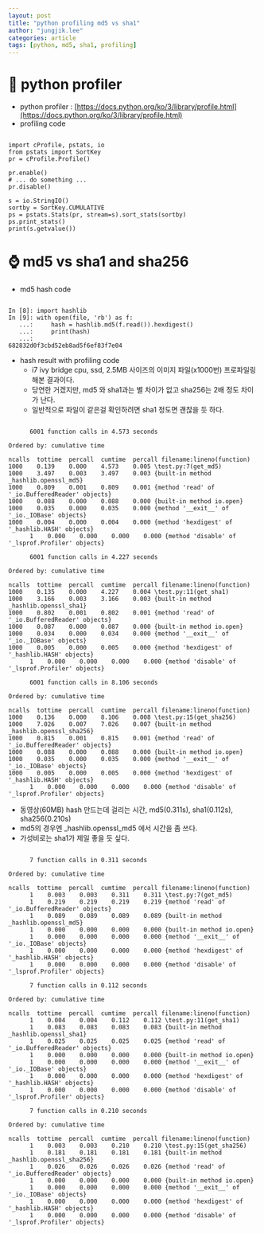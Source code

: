 ```yaml
---
layout: post
title: "python profiling md5 vs sha1"
author: "jungjik.lee"
categories: article
tags: [python, md5, sha1, profiling]
---
```


# :snake: python profiler
- python profiler : [https://docs.python.org/ko/3/library/profile.html](https://docs.python.org/ko/3/library/profile.html)
- profiling code
<pre><code>
import cProfile, pstats, io
from pstats import SortKey
pr = cProfile.Profile()

pr.enable()
# ... do something ...
pr.disable()

s = io.StringIO()
sortby = SortKey.CUMULATIVE
ps = pstats.Stats(pr, stream=s).sort_stats(sortby)
ps.print_stats()
print(s.getvalue())
</code></pre>

# :watch: md5 vs sha1 and sha256
- md5 hash code
<pre><code>
In [8]: import hashlib
In [9]: with open(file, 'rb') as f:
   ...:     hash = hashlib.md5(f.read()).hexdigest()
   ...:     print(hash)
   ...: 
682832d0f3cbd52eb8ad5f6ef83f7e04
</code></pre>

- hash result with profiling code
  - i7 ivy bridge cpu, ssd, 2.5MB 사이즈의 이미지 파일(x1000번) 프로파일링 해본 결과이다.
  - 당연한 거겠지만, md5 와 sha1과는 별 차이가 없고 sha256는 2배 정도 차이가 난다.
  - 일반적으로 파일이 같은걸 확인하려면 sha1 정도면 괜찮을 듯 하다.
<pre><code>
      6001 function calls in 4.573 seconds

Ordered by: cumulative time

ncalls  tottime  percall  cumtime  percall filename:lineno(function)
1000    0.139    0.000    4.573    0.005 \test.py:7(get_md5)
1000    3.497    0.003    3.497    0.003 {built-in method _hashlib.openssl_md5}
1000    0.809    0.001    0.809    0.001 {method 'read' of '_io.BufferedReader' objects}
1000    0.088    0.000    0.088    0.000 {built-in method io.open}
1000    0.035    0.000    0.035    0.000 {method '__exit__' of '_io._IOBase' objects}
1000    0.004    0.000    0.004    0.000 {method 'hexdigest' of '_hashlib.HASH' objects}
      1    0.000    0.000    0.000    0.000 {method 'disable' of '_lsprof.Profiler' objects}

      6001 function calls in 4.227 seconds

Ordered by: cumulative time

ncalls  tottime  percall  cumtime  percall filename:lineno(function)
1000    0.135    0.000    4.227    0.004 \test.py:11(get_sha1)
1000    3.166    0.003    3.166    0.003 {built-in method _hashlib.openssl_sha1}
1000    0.802    0.001    0.802    0.001 {method 'read' of '_io.BufferedReader' objects}
1000    0.087    0.000    0.087    0.000 {built-in method io.open}
1000    0.034    0.000    0.034    0.000 {method '__exit__' of '_io._IOBase' objects}
1000    0.005    0.000    0.005    0.000 {method 'hexdigest' of '_hashlib.HASH' objects}
      1    0.000    0.000    0.000    0.000 {method 'disable' of '_lsprof.Profiler' objects}

      6001 function calls in 8.106 seconds

Ordered by: cumulative time

ncalls  tottime  percall  cumtime  percall filename:lineno(function)
1000    0.136    0.000    8.106    0.008 \test.py:15(get_sha256)
1000    7.026    0.007    7.026    0.007 {built-in method _hashlib.openssl_sha256}
1000    0.815    0.001    0.815    0.001 {method 'read' of '_io.BufferedReader' objects}
1000    0.088    0.000    0.088    0.000 {built-in method io.open}
1000    0.035    0.000    0.035    0.000 {method '__exit__' of '_io._IOBase' objects}
1000    0.005    0.000    0.005    0.000 {method 'hexdigest' of '_hashlib.HASH' objects}
      1    0.000    0.000    0.000    0.000 {method 'disable' of '_lsprof.Profiler' objects}
</code></pre>

- 동영상(60MB) hash 만드는데 걸리는 시간, md5(0.311s), sha1(0.112s), sha256(0.210s)
- md5의 경우엔 _hashlib.openssl_md5 에서 시간을 좀 쓰다.
- 가성비로는 sha1가 제일 좋을 듯 싶다.
<pre><code>
      7 function calls in 0.311 seconds

Ordered by: cumulative time

ncalls  tottime  percall  cumtime  percall filename:lineno(function)
      1    0.003    0.003    0.311    0.311 \test.py:7(get_md5)
      1    0.219    0.219    0.219    0.219 {method 'read' of '_io.BufferedReader' objects}
      1    0.089    0.089    0.089    0.089 {built-in method _hashlib.openssl_md5}
      1    0.000    0.000    0.000    0.000 {built-in method io.open}
      1    0.000    0.000    0.000    0.000 {method '__exit__' of '_io._IOBase' objects}
      1    0.000    0.000    0.000    0.000 {method 'hexdigest' of '_hashlib.HASH' objects}
      1    0.000    0.000    0.000    0.000 {method 'disable' of '_lsprof.Profiler' objects}

      7 function calls in 0.112 seconds

Ordered by: cumulative time

ncalls  tottime  percall  cumtime  percall filename:lineno(function)
      1    0.004    0.004    0.112    0.112 \test.py:11(get_sha1)
      1    0.083    0.083    0.083    0.083 {built-in method _hashlib.openssl_sha1}
      1    0.025    0.025    0.025    0.025 {method 'read' of '_io.BufferedReader' objects}
      1    0.000    0.000    0.000    0.000 {built-in method io.open}
      1    0.000    0.000    0.000    0.000 {method '__exit__' of '_io._IOBase' objects}
      1    0.000    0.000    0.000    0.000 {method 'hexdigest' of '_hashlib.HASH' objects}
      1    0.000    0.000    0.000    0.000 {method 'disable' of '_lsprof.Profiler' objects}

      7 function calls in 0.210 seconds

Ordered by: cumulative time

ncalls  tottime  percall  cumtime  percall filename:lineno(function)
      1    0.003    0.003    0.210    0.210 \test.py:15(get_sha256)
      1    0.181    0.181    0.181    0.181 {built-in method _hashlib.openssl_sha256}
      1    0.026    0.026    0.026    0.026 {method 'read' of '_io.BufferedReader' objects}
      1    0.000    0.000    0.000    0.000 {built-in method io.open}
      1    0.000    0.000    0.000    0.000 {method '__exit__' of '_io._IOBase' objects}
      1    0.000    0.000    0.000    0.000 {method 'hexdigest' of '_hashlib.HASH' objects}
      1    0.000    0.000    0.000    0.000 {method 'disable' of '_lsprof.Profiler' objects}
</code></pre>
